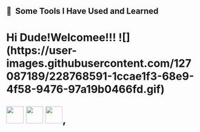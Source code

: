  


<h2> 🚀 &nbsp;Some Tools I Have Used and Learned</h2>

<h1 color="blue"> Hi Dude!Welcomee!!!       
![](https://user-images.githubusercontent.com/127087189/228768591-1ccae1f3-68e9-4f58-9476-97a19b0466fd.gif)



<p aling="left">
<img src="https://cdn.jsdelivr.net/gh/devicons/devicon/icons/csharp/csharp-original.svg"height="45" width="45" />
<img src="https://cdn.jsdelivr.net/gh/devicons/devicon/icons/dotnetcore/dotnetcore-original.svg"height="45" width="45"/>
<img src="https://cdn.jsdelivr.net/gh/devicons/devicon/icons/visualstudio/visualstudio-plain.svg"  height="45" width="45"/>,          
          
                  
          
   </p>       
          
          
